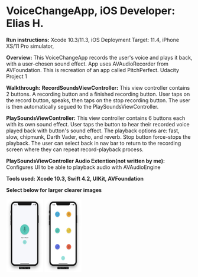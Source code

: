 # **VoiceChangeApp, iOS Developer: Elias H.**

**Run instructions:** 
Xcode 10.3/11.3, iOS Deployment Target: 11.4, iPhone XS/11 Pro simulator, 

**Overview:** 
This VoiceChangeApp records the user's voice and plays it back, with a user-chosen sound effect. App uses AVAudioRecorder from AVFoundation. This is recreation of an app called PitchPerfect. Udacity Project 1


**Walkthrough:**
**RecordSoundsViewController:** This view controller contains 2 buttons. A recording button and a finished recording button. User taps on the record button, speaks, then taps on the stop recording button. The user is then automatically segued to the PlaySoundsViewController. 

**PlaySoundsViewController:** 
This view controller contains 6 buttons each with its own sound effect. User taps the button to hear their recorded voice played back with button's sound effect. The playback options are: fast, slow, chipmunk, Darth Vader, echo, and reverb. Stop button force-stops the playback. The user can select back in nav bar to return to the recording screen where they can repeat record-playback process.

**PlaySoundsViewController Audio Extention(not written by me):**
Configures UI to be able to playback audio with AVAudioEngine

**Tools used:**
**Xcode 10.3, Swift 4.2, UIKit, AVFoundation**

**Select below for larger clearer images**
<p float="left">
<img src = "Images/ScreenShot1.png" width="100" height="200">
<img src = "Images/ScreenShot2.png" width="100" height="200">
</p>
